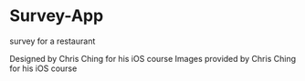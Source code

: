 # Survey-App
survey for a restaurant 

Designed by Chris Ching for his iOS course
Images provided by Chris Ching for his iOS course

